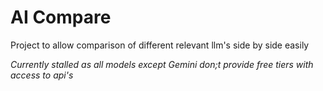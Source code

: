 # AI Compare

Project to allow comparison of different relevant llm's side by side easily

*Currently stalled as all models except Gemini don;t provide free tiers with access to api's*